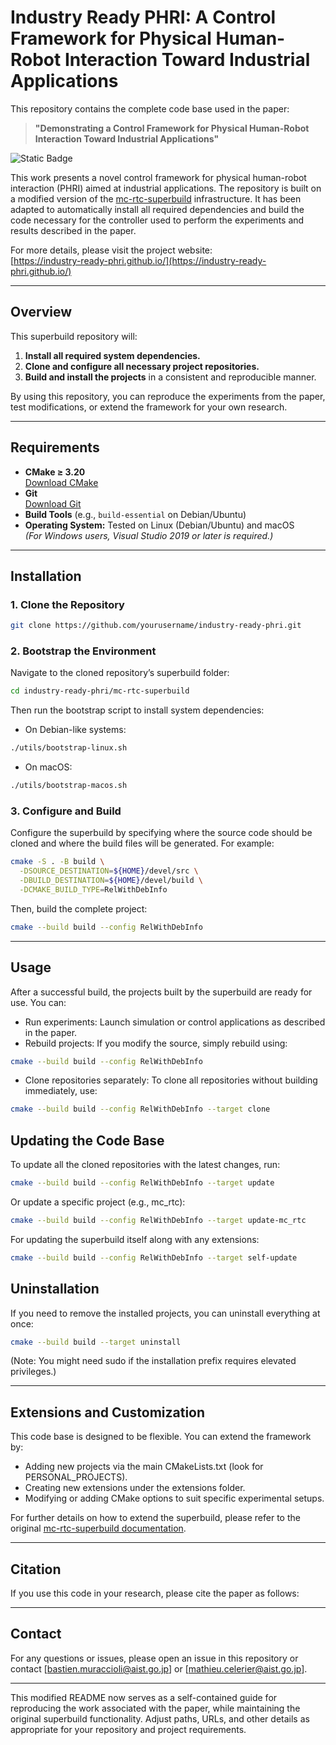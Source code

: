 # Industry Ready PHRI: A Control Framework for Physical Human-Robot Interaction Toward Industrial Applications

This repository contains the complete code base used in the paper:

> **"Demonstrating a Control Framework for Physical Human-Robot Interaction Toward Industrial Applications"**

![Static Badge](https://img.shields.io/badge/Paper_status-Accepted-brightgreen?style=flat)

This work presents a novel control framework for physical human-robot interaction (PHRI) aimed at industrial applications. The repository is built on a modified version of the [mc-rtc-superbuild](https://github.com/mc-rtc/mc-rtc-superbuild) infrastructure. It has been adapted to automatically install all required dependencies and build the code necessary for the controller used to perform the experiments and results described in the paper.

For more details, please visit the project website:  
[https://industry-ready-phri.github.io/](https://industry-ready-phri.github.io/)

---

## Overview

This superbuild repository will:
1. **Install all required system dependencies.**
2. **Clone and configure all necessary project repositories.**
3. **Build and install the projects** in a consistent and reproducible manner.

By using this repository, you can reproduce the experiments from the paper, test modifications, or extend the framework for your own research.

---

## Requirements

- **CMake ≥ 3.20**  
  [Download CMake](https://cmake.org/download/)
- **Git**  
  [Download Git](https://git-scm.com/)
- **Build Tools** (e.g., `build-essential` on Debian/Ubuntu)  
- **Operating System:** Tested on Linux (Debian/Ubuntu) and macOS  
  *(For Windows users, Visual Studio 2019 or later is required.)*

---

## Installation

### 1. Clone the Repository

```sh
git clone https://github.com/yourusername/industry-ready-phri.git
```

### 2. Bootstrap the Environment
Navigate to the cloned repository’s superbuild folder:
```sh
cd industry-ready-phri/mc-rtc-superbuild
```

Then run the bootstrap script to install system dependencies:
- On Debian-like systems:
```sh
./utils/bootstrap-linux.sh
```

- On macOS:
```sh
./utils/bootstrap-macos.sh
```

### 3. Configure and Build

Configure the superbuild by specifying where the source code should be cloned and where the build files will be generated. For example:

```sh
cmake -S . -B build \
  -DSOURCE_DESTINATION=${HOME}/devel/src \
  -DBUILD_DESTINATION=${HOME}/devel/build \
  -DCMAKE_BUILD_TYPE=RelWithDebInfo
```

Then, build the complete project:
```sh
cmake --build build --config RelWithDebInfo
```

---

## Usage

After a successful build, the projects built by the superbuild are ready for use. You can:

- Run experiments: Launch simulation or control applications as described in the paper.
- Rebuild projects: If you modify the source, simply rebuild using:
```sh
cmake --build build --config RelWithDebInfo
```
- Clone repositories separately: To clone all repositories without building immediately, use:
```sh
cmake --build build --config RelWithDebInfo --target clone
```

## Updating the Code Base

To update all the cloned repositories with the latest changes, run:

```sh
cmake --build build --config RelWithDebInfo --target update
```

Or update a specific project (e.g., mc_rtc):

```sh
cmake --build build --config RelWithDebInfo --target update-mc_rtc
```

For updating the superbuild itself along with any extensions:

```sh
cmake --build build --config RelWithDebInfo --target self-update
```

## Uninstallation

If you need to remove the installed projects, you can uninstall everything at once:

```sh
cmake --build build --target uninstall
```

(Note: You might need sudo if the installation prefix requires elevated privileges.)

---

## Extensions and Customization

This code base is designed to be flexible. You can extend the framework by:

- Adding new projects via the main CMakeLists.txt (look for PERSONAL_PROJECTS).
- Creating new extensions under the extensions folder.
- Modifying or adding CMake options to suit specific experimental setups.

For further details on how to extend the superbuild, please refer to the original [mc-rtc-superbuild documentation](https://github.com/mc-rtc/mc-rtc-superbuild).

---

## Citation

If you use this code in your research, please cite the paper as follows:

---

## Contact

For any questions or issues, please open an issue in this repository or contact [bastien.muraccioli@aist.go.jp] or [mathieu.celerier@aist.go.jp].


---

This modified README now serves as a self-contained guide for reproducing the work associated with the paper, while maintaining the original superbuild functionality. Adjust paths, URLs, and other details as appropriate for your repository and project requirements.
